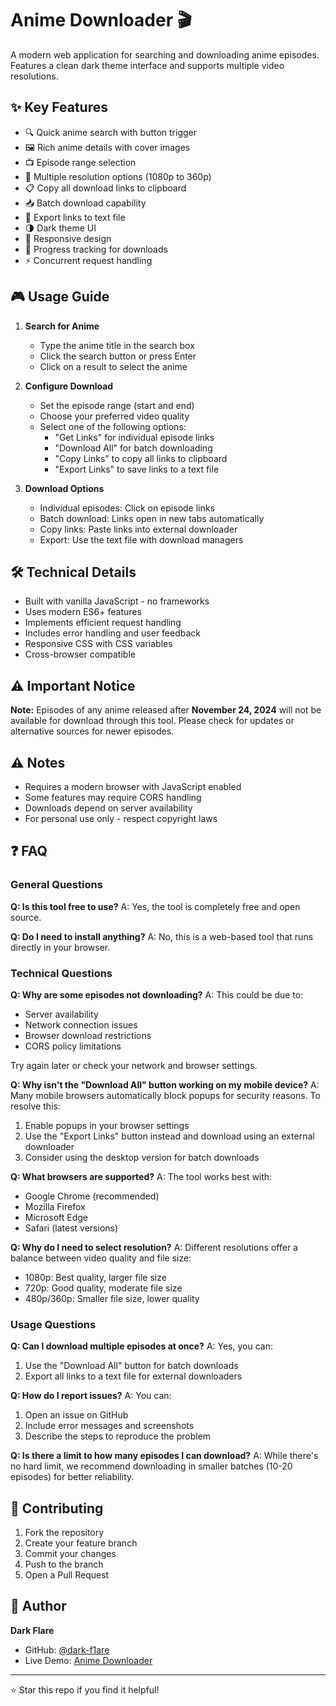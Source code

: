 # Anime Downloader 🎬

A modern web application for searching and downloading anime episodes. Features a clean dark theme interface and supports multiple video resolutions.

## ✨ Key Features

- 🔍 Quick anime search with button trigger
- 🖼️ Rich anime details with cover images
- 📺 Episode range selection
- 🎥 Multiple resolution options (1080p to 360p)
- 📋 Copy all download links to clipboard
- 📥 Batch download capability
- 📁 Export links to text file
- 🌗 Dark theme UI
- 📱 Responsive design
- 🔄 Progress tracking for downloads
- ⚡ Concurrent request handling

## 🎮 Usage Guide

1. **Search for Anime**
   - Type the anime title in the search box
   - Click the search button or press Enter
   - Click on a result to select the anime

2. **Configure Download**
   - Set the episode range (start and end)
   - Choose your preferred video quality
   - Select one of the following options:
     - "Get Links" for individual episode links
     - "Download All" for batch downloading
     - "Copy Links" to copy all links to clipboard
     - "Export Links" to save links to a text file

3. **Download Options**
   - Individual episodes: Click on episode links
   - Batch download: Links open in new tabs automatically
   - Copy links: Paste links into external downloader
   - Export: Use the text file with download managers

## 🛠️ Technical Details

- Built with vanilla JavaScript - no frameworks
- Uses modern ES6+ features
- Implements efficient request handling
- Includes error handling and user feedback
- Responsive CSS with CSS variables
- Cross-browser compatible

## ⚠️ Important Notice

**Note:** Episodes of any anime released after **November 24, 2024** will not be available for download through this tool. Please check for updates or alternative sources for newer episodes.

## ⚠️ Notes

- Requires a modern browser with JavaScript enabled
- Some features may require CORS handling
- Downloads depend on server availability
- For personal use only - respect copyright laws

## ❓ FAQ

### General Questions

**Q: Is this tool free to use?**
A: Yes, the tool is completely free and open source.

**Q: Do I need to install anything?**
A: No, this is a web-based tool that runs directly in your browser.

### Technical Questions

**Q: Why are some episodes not downloading?**
A: This could be due to:
- Server availability
- Network connection issues
- Browser download restrictions
- CORS policy limitations

Try again later or check your network and browser settings.

**Q: Why isn't the "Download All" button working on my mobile device?**
A: Many mobile browsers automatically block popups for security reasons. To resolve this:
1. Enable popups in your browser settings
2. Use the "Export Links" button instead and download using an external downloader
3. Consider using the desktop version for batch downloads

**Q: What browsers are supported?**
A: The tool works best with:
- Google Chrome (recommended)
- Mozilla Firefox
- Microsoft Edge
- Safari (latest versions)

**Q: Why do I need to select resolution?**
A: Different resolutions offer a balance between video quality and file size:
- 1080p: Best quality, larger file size
- 720p: Good quality, moderate file size
- 480p/360p: Smaller file size, lower quality

### Usage Questions

**Q: Can I download multiple episodes at once?**
A: Yes, you can:
1. Use the "Download All" button for batch downloads
2. Export all links to a text file for external downloaders

**Q: How do I report issues?**
A: You can:
1. Open an issue on GitHub
2. Include error messages and screenshots
3. Describe the steps to reproduce the problem

**Q: Is there a limit to how many episodes I can download?**
A: While there's no hard limit, we recommend downloading in smaller batches (10-20 episodes) for better reliability.

## 🤝 Contributing

1. Fork the repository
2. Create your feature branch
3. Commit your changes
4. Push to the branch
5. Open a Pull Request

## 👤 Author

**Dark Flare**
- GitHub: [@dark-f1are](https://github.com/dark-f1are)
- Live Demo: [Anime Downloader](https://dark-f1are.github.io/anime-downloader/)

---

⭐ Star this repo if you find it helpful!
